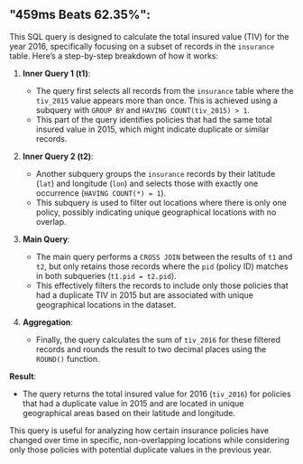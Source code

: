 ## "459ms Beats 62.35%":

This SQL query is designed to calculate the total insured value (TIV) for the year 2016, specifically focusing on a subset of records in the `insurance` table. Here’s a step-by-step breakdown of how it works:

1. **Inner Query 1 (t1)**: 
   - The query first selects all records from the `insurance` table where the `tiv_2015` value appears more than once. This is achieved using a subquery with `GROUP BY` and `HAVING COUNT(tiv_2015) > 1`. 
   - This part of the query identifies policies that had the same total insured value in 2015, which might indicate duplicate or similar records.

2. **Inner Query 2 (t2)**:
   - Another subquery groups the `insurance` records by their latitude (`lat`) and longitude (`lon`) and selects those with exactly one occurrence (`HAVING COUNT(*) = 1`).
   - This subquery is used to filter out locations where there is only one policy, possibly indicating unique geographical locations with no overlap.

3. **Main Query**:
   - The main query performs a `CROSS JOIN` between the results of `t1` and `t2`, but only retains those records where the `pid` (policy ID) matches in both subqueries (`t1.pid = t2.pid`).
   - This effectively filters the records to include only those policies that had a duplicate TIV in 2015 but are associated with unique geographical locations in the dataset.

4. **Aggregation**:
   - Finally, the query calculates the sum of `tiv_2016` for these filtered records and rounds the result to two decimal places using the `ROUND()` function.

**Result**:
- The query returns the total insured value for 2016 (`tiv_2016`) for policies that had a duplicate value in 2015 and are located in unique geographical areas based on their latitude and longitude.

This query is useful for analyzing how certain insurance policies have changed over time in specific, non-overlapping locations while considering only those policies with potential duplicate values in the previous year.